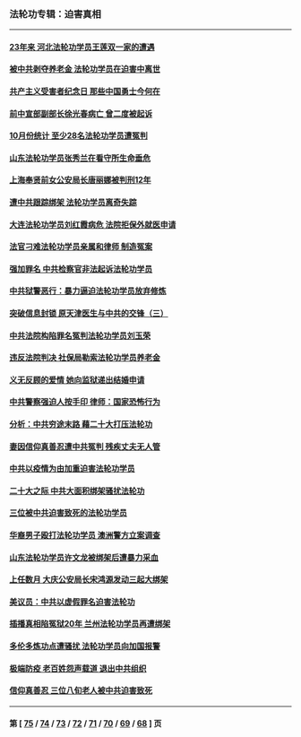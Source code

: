 ### 法轮功专辑：迫害真相
---
#### [23年来 河北法轮功学员王莲双一家的遭遇](../../pages/nf4379/n13863330.md?11150430) 
#### [被中共剥夺养老金 法轮功学员在迫害中离世](../../pages/nf4379/n13861877.md?11150430) 
#### [共产主义受害者纪念日 那些中国勇士今何在](../../pages/nf4379/n13861994.md?11150430) 
#### [前中宣部副部长徐光春病亡 曾二度被起诉](../../pages/nf4379/n13857638.md?11150430) 
#### [10月份统计 至少28名法轮功学员遭冤判](../../pages/nf4379/n13861128.md?11150430) 
#### [山东法轮功学员张秀兰在看守所生命垂危](../../pages/nf4379/n13860281.md?11150430) 
#### [上海奉贤前女公安局长唐丽娜被判刑12年](../../pages/nf4379/n13859528.md?11150430) 
#### [遭中共跟踪绑架 法轮功学员离奇失踪](../../pages/nf4379/n13856504.md?11150430) 
#### [大连法轮功学员刘红霞病危 法院拒保外就医申请](../../pages/nf4379/n13856678.md?11150430) 
#### [法官刁难法轮功学员亲属和律师 制造冤案](../../pages/nf4379/n13853873.md?11150430) 
#### [强加罪名 中共检察官非法起诉法轮功学员](../../pages/nf4379/n13852456.md?11150430) 
#### [中共狱警恶行：暴力逼迫法轮功学员放弃修炼](../../pages/nf4379/n13851207.md?11150430) 
#### [突破信息封锁 原天津医生与中共的交锋（三）](../../pages/nf4379/n13849718.md?11150430) 
#### [中共法院构陷罪名冤判法轮功学员刘玉荣](../../pages/nf4379/n13850139.md?11150430) 
#### [违反法院判决 社保局勒索法轮功学员养老金](../../pages/nf4379/n13847343.md?11150430) 
#### [义无反顾的爱情 她向监狱递出结婚申请](../../pages/nf4379/n13849716.md?11150430) 
#### [中共警察强迫人按手印 律师：国家恐怖行为](../../pages/nf4379/n13848797.md?11150430) 
#### [分析：中共穷途末路 藉二十大打压法轮功](../../pages/nf4379/n13847577.md?11150430) 
#### [妻因信仰真善忍遭中共冤判 残疾丈夫无人管](../../pages/nf4379/n13844598.md?11150430) 
#### [中共以疫情为由加重迫害法轮功学员](../../pages/nf4379/n13845591.md?11150430) 
#### [二十大之际 中共大面积绑架骚扰法轮功](../../pages/nf4379/n13846381.md?11150430) 
#### [三位被中共迫害致死的法轮功学员](../../pages/nf4379/n13843974.md?11150430) 
#### [华裔男子殴打法轮功学员 澳洲警方立案调查](../../pages/nf4379/n13843606.md?11150430) 
#### [山东法轮功学员许文龙被绑架后遭暴力采血](../../pages/nf4379/n13842524.md?11150430) 
#### [上任数月 大庆公安局长宋鸿源发动三起大绑架](../../pages/nf4379/n13841775.md?11150430) 
#### [美议员：中共以虚假罪名迫害法轮功](../../pages/nf4379/n13841083.md?11150430) 
#### [插播真相陷冤狱20年 兰州法轮功学员再遭绑架](../../pages/nf4379/n13840946.md?11150430) 
#### [多伦多炼功点遭骚扰 法轮功学员向加国报警](../../pages/nf4379/n13840401.md?11150430) 
#### [极端防疫 老百姓怨声载道 退出中共组织](../../pages/nf4379/n13840058.md?11150430) 
#### [信仰真善忍 三位八旬老人被中共迫害致死](../../pages/nf4379/n13838655.md?11150430) 

---
#### 第 [ [75](./75.md?11150430) / [74](./74.md?11150430) / [73](./73.md?11150430) / [72](./72.md?11150430) / [71](./71.md?11150430) / [70](./70.md?11150430) / [69](./69.md?11150430) / [68](./68.md?11150430) ] 页
